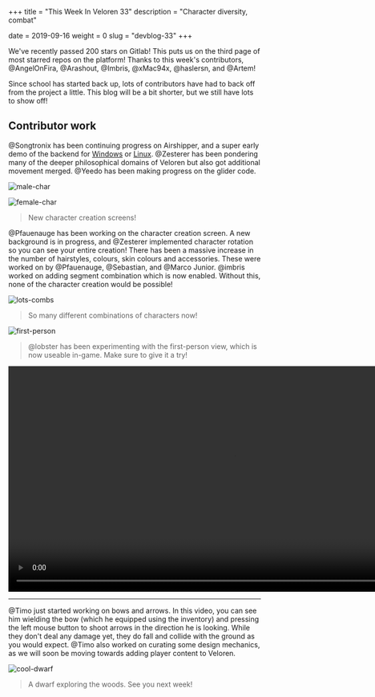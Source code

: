 +++
title = "This Week In Veloren 33"
description = "Character diversity, combat"

date = 2019-09-16
weight = 0
slug = "devblog-33"
+++

We've recently passed 200 stars on Gitlab! This puts us on the third page of most starred repos on the platform! Thanks to this week's contributors, @AngelOnFira, @Arashout, @Imbris, @xMac94x, @haslersn, and @Artem!

Since school has started back up, lots of contributors have had to back off from the project a little. This blog will be a bit shorter, but we still have lots to show off!

## Contributor work

@Songtronix has been continuing progress on Airshipper, and a super early demo of the backend for [Windows](https://airshipper.songtronix.com/nightly/master/windows/artifacts.zip) or [Linux](https://airshipper.songtronix.com/nightly/master/linux/artifacts.zip). @Zesterer has been pondering many of the deeper philosophical domains of Veloren but also got additional movement merged. @Yeedo has been making progress on the glider code.

![male-char](https://media.discordapp.net/attachments/597826574095613962/622823155999965195/screenshot_1568562996613.png?width=1194&height=684)

![female-char](https://media.discordapp.net/attachments/597826574095613962/622823158390456333/screenshot_1568562938326.png?width=1194&height=684)

> New character creation screens!

@Pfauenauge has been working on the character creation screen. A new background is in progress, and @Zesterer implemented character rotation so you can see your entire creation! There has been a massive increase in the number of hairstyles, colours, skin colours and accessories. These were worked on by @Pfauenauge, @Sebastian, and @Marco Junior. @imbris worked on adding segment combination which is now enabled. Without this, none of the character creation would be possible!

![lots-combs](https://cdn.discordapp.com/attachments/597826574095613962/622824401091428352/screenshot_1568563253538.png)

> So many different combinations of characters now!

![first-person](https://cdn.discordapp.com/attachments/597826574095613962/622827798968533012/screenshot_1568564097243.png)

> @lobster has been experimenting with the first-person view, which is now useable in-game. Make sure to give it a try!

<video width=900 controls>
  <source src="https://cdn.discordapp.com/attachments/523568428905398283/623185669132517400/untitled.mp4" type="video/mp4">
Your browser does not support the video tag.
</video>

<hr>

@Timo just started working on bows and arrows. In this video, you can see him wielding the bow (which he equipped using the inventory) and pressing the left mouse button to shoot arrows in the direction he is looking. While they don't deal any damage yet, they do fall and collide with the ground as you would expect. @Timo also worked on curating some design mechanics, as we will soon be moving towards adding player content to Veloren.

![cool-dwarf](https://cdn.discordapp.com/attachments/597826574095613962/622825658053033996/screenshot_1568563539261.png)

> A dwarf exploring the woods. See you next week!